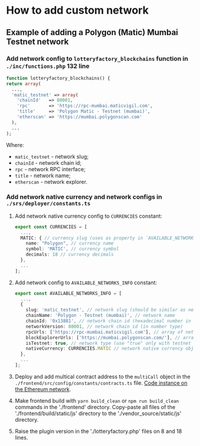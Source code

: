 # How to add custom network

## Example of adding a Polygon (Matic) Mumbai Testnet network

### Add network config to `lotteryfactory_blockchains` function in `./inc/functions.php` 132 line

```php
function lotteryfactory_blockchains() {
return array(
  ...,
  'matic_testnet' => array(
    'chainId'   => 80001,
    'rpc'       => 'https://rpc-mumbai.maticvigil.com',
    'title'     => 'Polygon Matic - Testnet (mumbai)',
    'etherscan' => 'https://mumbai.polygonscan.com'
  ),
  ...
);
```

Where:

- `matic_testnet` - network slug;
- `chainId` - network chain id;
- `rpc` -  network RPC interface;
- `title` - network name;
- `etherscan` - network explorer.

### Add network native currency and network configs in `./srs/deployer/constants.ts`

1. Add network native currency config to `CURRENCIES` constant:

    ```ts
    export const CURRENCIES = [
      ...,
      MATIC: { // currency slug (uses as property in `AVAILABLE_NETWORKS_INFO`)
        name: "Polygon", // currency name
        symbol: 'MATIC', // currency symbol
        decimals: 18 // currency decimals
      },
      ...
    ];
    ```

2. Add network config to `AVAILABLE_NETWORKS_INFO` constant:

    ```ts
    export const AVAILABLE_NETWORKS_INFO = [
      ...,
      {
        slug: 'matic_testnet', // network slug (should be similar as network slug in php config file)
        chainName: 'Polygon - Testnet (mumbai)', // network name
        chainId: '0x13881', // network chain id (hexadecimal number in string type)
        networkVersion: 80001, // network chain id (in number type)
        rpcUrls: ['https://rpc-mumbai.maticvigil.com'], // array of network RPC interfaces (you should add only 1 or more RPCs)
        blockExplorerUrls: ['https://mumbai.polygonscan.com/'], // array of network explorers (you should add 1 or more explorers)
        isTestnet: true, // network type (use "true" only with testnet networks)
        nativeCurrency: CURRENCIES.MATIC // network native currency object from 'CURRENCIES' constant
      },
      ...
    ];
    ```

3. Deploy and add multical contract address to the `multiCall` object in the `./frontend/src/config/constants/contracts.ts` file. [Code instance on the Ethereum network](https://etherscan.io/address/0x5BA1e12693Dc8F9c48aAD8770482f4739bEeD696#code).

4. Make frontend build with `yarn build_clean` or `npm run build_clean` commands in the './frontend' directory.
Copy-paste all files of the './frontend/build/static/js' directory to the './vendor_source/static/js' directory.

5. Raise the plugin version in the './lotteryfactory.php' files on 8 and 18 lines.
